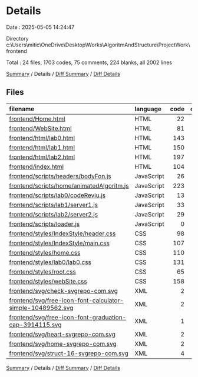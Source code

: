 # Details

Date : 2025-05-05 14:24:47

Directory c:\\Users\\mitic\\OneDrive\\Desktop\\Works\\AlgoritmAndStructure\\ProjectWork\\frontend

Total : 24 files,  1703 codes, 75 comments, 224 blanks, all 2002 lines

[Summary](results.md) / Details / [Diff Summary](diff.md) / [Diff Details](diff-details.md)

## Files
| filename | language | code | comment | blank | total |
| :--- | :--- | ---: | ---: | ---: | ---: |
| [frontend/Home.html](/frontend/Home.html) | HTML | 22 | 2 | 1 | 25 |
| [frontend/WebSite.html](/frontend/WebSite.html) | HTML | 81 | 5 | 7 | 93 |
| [frontend/html/lab0.html](/frontend/html/lab0.html) | HTML | 143 | 2 | 19 | 164 |
| [frontend/html/lab1.html](/frontend/html/lab1.html) | HTML | 150 | 2 | 23 | 175 |
| [frontend/html/lab2.html](/frontend/html/lab2.html) | HTML | 197 | 2 | 22 | 221 |
| [frontend/index.html](/frontend/index.html) | HTML | 104 | 9 | 6 | 119 |
| [frontend/scripts/headers/bodyFon.js](/frontend/scripts/headers/bodyFon.js) | JavaScript | 26 | 4 | 5 | 35 |
| [frontend/scripts/home/animatedAlgoritm.js](/frontend/scripts/home/animatedAlgoritm.js) | JavaScript | 223 | 19 | 31 | 273 |
| [frontend/scripts/lab0/codeReviu.js](/frontend/scripts/lab0/codeReviu.js) | JavaScript | 13 | 0 | 0 | 13 |
| [frontend/scripts/lab1/server1.js](/frontend/scripts/lab1/server1.js) | JavaScript | 33 | 2 | 2 | 37 |
| [frontend/scripts/lab2/server2.js](/frontend/scripts/lab2/server2.js) | JavaScript | 29 | 1 | 3 | 33 |
| [frontend/scripts/loader.js](/frontend/scripts/loader.js) | JavaScript | 0 | 0 | 1 | 1 |
| [frontend/styles/IndexStyle/header.css](/frontend/styles/IndexStyle/header.css) | CSS | 98 | 7 | 18 | 123 |
| [frontend/styles/IndexStyle/main.css](/frontend/styles/IndexStyle/main.css) | CSS | 107 | 7 | 15 | 129 |
| [frontend/styles/home.css](/frontend/styles/home.css) | CSS | 110 | 4 | 15 | 129 |
| [frontend/styles/lab0/lab0.css](/frontend/styles/lab0/lab0.css) | CSS | 131 | 0 | 21 | 152 |
| [frontend/styles/root.css](/frontend/styles/root.css) | CSS | 65 | 3 | 9 | 77 |
| [frontend/styles/webSite.css](/frontend/styles/webSite.css) | CSS | 158 | 6 | 25 | 189 |
| [frontend/svg/check-svgrepo-com.svg](/frontend/svg/check-svgrepo-com.svg) | XML | 2 | 0 | 0 | 2 |
| [frontend/svg/free-icon-font-calculator-simple-10489562.svg](/frontend/svg/free-icon-font-calculator-simple-10489562.svg) | XML | 2 | 0 | 1 | 3 |
| [frontend/svg/free-icon-font-graduation-cap-3914115.svg](/frontend/svg/free-icon-font-graduation-cap-3914115.svg) | XML | 1 | 0 | 0 | 1 |
| [frontend/svg/heart-svgrepo-com.svg](/frontend/svg/heart-svgrepo-com.svg) | XML | 2 | 0 | 0 | 2 |
| [frontend/svg/home-svgrepo-com.svg](/frontend/svg/home-svgrepo-com.svg) | XML | 2 | 0 | 0 | 2 |
| [frontend/svg/struct-16-svgrepo-com.svg](/frontend/svg/struct-16-svgrepo-com.svg) | XML | 4 | 0 | 0 | 4 |

[Summary](results.md) / Details / [Diff Summary](diff.md) / [Diff Details](diff-details.md)